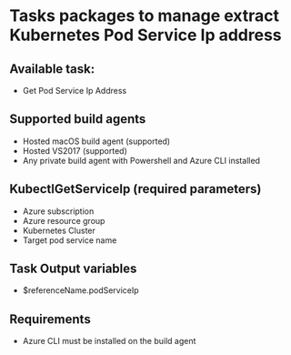 # Tasks packages to manage extract Kubernetes Pod Service Ip address

## Available task:
- Get Pod Service Ip Address

## Supported build agents
- Hosted macOS build agent (supported)
- Hosted VS2017 (supported)
- Any private build agent with Powershell and Azure CLI installed

## KubectlGetServiceIp (required parameters)
- Azure subscription
- Azure resource group
- Kubernetes Cluster
- Target pod service name

## Task Output variables
- $referenceName.podServiceIp

## Requirements
- Azure CLI must be installed on the build agent